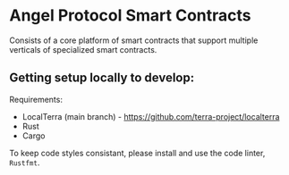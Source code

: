 # Angel Protocol Smart Contracts

Consists of a core platform of smart contracts that support multiple verticals of specialized smart contracts. 

## Getting setup locally to develop:

Requirements: 
- LocalTerra (main branch) - https://github.com/terra-project/localterra
- Rust
- Cargo

To keep code styles consistant, please install and use the code linter, `Rustfmt`.

